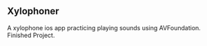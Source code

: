 ## Xylophoner
A xylophone ios app practicing playing sounds using AVFoundation.<br/>
Finished Project.
